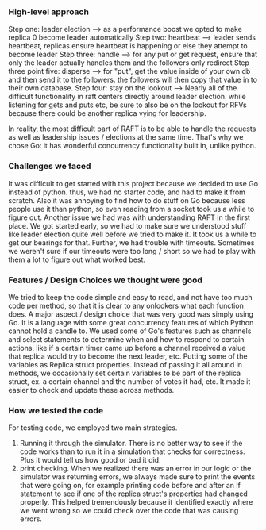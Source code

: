 ### High-level approach
  Step one: leader election
  --> as a performance boost we opted to make replica 0 become leader automatically
  Step two: heartbeat
  --> leader sends heartbeat, replicas ensure heartbeat is happening or else they attempt to become
      leader
  Step three: handle
  --> for any put or get request, ensure that only the leader actually handles them and the followers
      only redirect
  Step three point five: disperse
  --> for "put", get the value inside of your own db and then send it to the followers. the followers
      will then copy that value in to their own database.
  Step four: stay on the lookout
  --> Nearly all of the difficult functionality in raft centers directly around leader election.
      while listening for gets and puts etc, be sure to also be on the lookout for RFVs because 
      there could be another replica vying for leadership. 

  In reality, the most difficult part of RAFT is to be able to handle the requests as well as leadership
  issues / elections at the same time. That's why we chose Go: it has wonderful concurrency functionality
  built in, unlike python.

### Challenges we faced
  It was difficult to get started with this project because we decided to use Go instead of python.
  thus, we had no starter code, and had to make it from scratch. Also it was annoying to find how
  to do stuff on Go because less people use it than python, so even reading from a socket took us 
  a while to figure out. Another issue we had was with understanding RAFT in the first place. We got
  started early, so we had to make sure we understood stuff like leader election quite well before
  we tried to make it. It took us a while to get our bearings for that. Further, we had trouble
  with timeouts. Sometimes we weren't sure if our timeouts were too long / short so we had to play
  with them a lot to figure out what worked best.

### Features / Design Choices we thought were good
  We tried to keep the code simple and easy to read, and not have too much code per method, so that
  it is clear to any onlookers what each function does. 
  A major aspect / design choice that was very good was simply using Go. It is a language with some
  great concurrency features of which Python cannot hold a candle to. We used some of Go's features
  such as channels and select statements to determine when and how to respond to certain actions,
  like if a certain timer came up before a channel received a value that replica would try to become
  the next leader, etc.
  Putting some of the variables as Replica struct properties. Instead of passing it all around in 
  methods, we occasionally set certain variables to be part of the replica struct, ex. a certain
  channel and the number of votes it had, etc. It made it easier to check and update these across
  methods.

### How we tested the code
  For testing code, we employed two main strategies.
  1. Running it through the simulator. There is no better way to see if the code works than to run
  it in a simulation that checks for correctness. Plus it would tell us how good or bad it did.
  2. print checking. When we realized there was an error in our logic or the simulator was returning
  errors, we always made sure to print the events that were going on, for example printing code before and after
  an if statement to see if one of the replica struct's properties had changed properly. This helped
  tremendously because it identified exactly where we went wrong so we could check over the code 
  that was causing errors.
